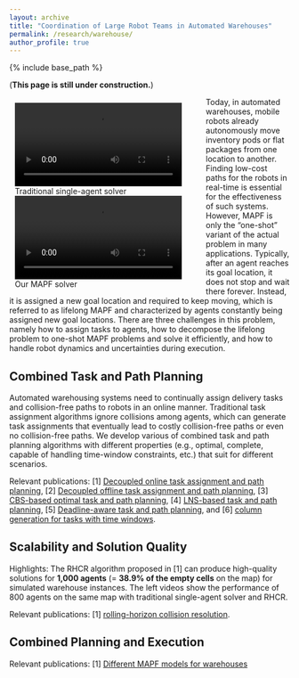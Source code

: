```yaml
---
layout: archive
title: "Coordination of Large Robot Teams in Automated Warehouses"
permalink: /research/warehouse/
author_profile: true
---
```


{% include base_path %}

(**This page is still under construction.**)

<div>
    <div id="wrapper" style="float:left;width:250pt;padding:10px;"> 
        <video id="single-agent" width="300pt"  autoplay loop controls> 
            <source type="video/mp4" src="https://jiaoyangli.me/images/Single+_800agents-8x.mp4" /> 
        </video>
        <figcaption>Traditional single-agent solver</figcaption>
        <video id="multi-agent" width="300pt"  autoplay loop controls> 
            <source type="video/mp4" src="https://jiaoyangli.me/images/PBS_w=10_800agents-8x.mp4" /> 
        </video>
        <figcaption>Our MAPF solver</figcaption>
        <div class="clear"></div> 
    </div>
    Today, in automated warehouses, 
    mobile robots already autonomously move inventory pods or flat packages from one location to another. 
    Finding low-cost paths for the robots in real-time is essential for the effectiveness of such systems. 
    However, MAPF is only the “one-shot” variant of the actual problem in many applications. 
    Typically, after an agent reaches its goal location, it does not stop and wait there forever. 
    Instead, it is assigned a new goal location and required to keep moving, 
    which is referred to as lifelong MAPF and characterized by agents constantly being assigned new goal locations. 
    There are three challenges in this problem, namely 
    how to assign tasks to agents, 
    how to decompose the lifelong problem to one-shot MAPF problems and solve it efficiently, and
    how to handle robot dynamics and uncertainties during execution.
</div>

## Combined Task and Path Planning

Automated warehousing systems need to continually assign delivery tasks and collision-free paths to robots 
in an online manner. Traditional task assignment algorithms ignore collisions among agents, 
which can generate task assignments that eventually lead to costly collision-free paths or even no collision-free paths.
We develop various of combined task and path planning algorithms with different properties 
(e.g., optimal, complete, capable of handling time-window constraints, etc.) that suit for different scenarios.

Relevant publications: 
[1] [Decoupled online task assignment and path planning](https://jiaoyangli.me/publications/MaAAMAS17), 
[2] [Decoupled offline task assignment and path planning](https://jiaoyangli.me/publications/LiuAAMAS19), 
[3] [CBS-based optimal task and path planning](https://jiaoyangli.me/publications/ZhongICRA22), 
[4] [LNS-based task and path planning](https://jiaoyangli.me/publications/XuIROS22),
[5] [Deadline-aware task and path planning](https://jiaoyangli.me/publications/HuangHSI22), and
[6] [column generation for tasks with time windows](https://arxiv.org/abs/2103.08835 "Preprint 2021").


## Scalability and Solution Quality

Highlights:
The RHCR algorithm proposed in [1] can produce high-quality solutions for **1,000 agents** (= **38.9% of the empty cells** on the map) for simulated warehouse instances. 
The left videos show the performance of 800 agents on the same map with traditional single-agent solver and RHCR.

Relevant publications: 
[1] [rolling-horizon collision resolution](https://jiaoyangli.me/publications/LiAAAI21lifelong).




## Combined Planning and Execution

Relevant publications: 
[1] [Different MAPF models for warehouses](https://jiaoyangli.me/publications/VaramballySoCS22)
